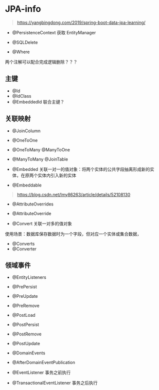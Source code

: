 # JPA-info

> https://yangbingdong.com/2019/spring-boot-data-jpa-learning/


- @PersistenceContext 获取 EntityManager


- @SQLDelete
- @Where

两个注解可以配合完成逻辑删除？？？

## 主键

- @Id
- @IdClass
- @EmbeddedId 联合主键？

## 关联映射

- @JoinColumn
- @OneToOne
- @OneToMany @ManyToOne
- @ManyToMany @JoinTable

- @Embedded 关联一对一的值对象：将两个实体的公共字段抽离形成新的实体，在原两个实体内引入新的实体
- @Embeddable

> https://blog.csdn.net/lmy86263/article/details/52108130


- @AttributeOverrides
- @AttributeOverride



- @Convert 关联一对多的值对象

使用场景：数据库保存数据时为一个字段，但对应一个实体或集合数据，

- @Converts
- @Converter

## 领域事件

- @EntityListeners

- @PrePersist
- @PreUpdate
- @PreRemove
- @PostLoad
- @PostPersist
- @PostRemove
- @PostUpdate

- @DomainEvents
- @AfterDomainEventPublication
- @EventListener    事务之前执行
- @TransactionalEventListener   事务之后执行
